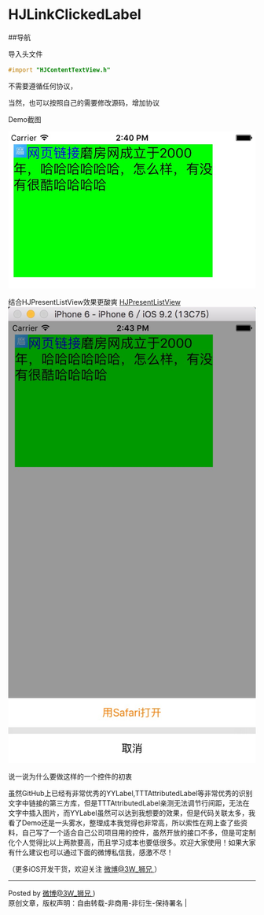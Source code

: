 # HJLinkClickedLabel

##导航

导入头文件

 ```Objective-C
#import "HJContentTextView.h"
 ```

不需要遵循任何协议，

当然，也可以按照自己的需要修改源码，增加协议

Demo截图

![demo](Screenshots/Demo1.png)

结合HJPresentListView效果更酸爽 [ HJPresentListView](https://github.com/CoderHJZhao/HJPresentListView)
![demo](Screenshots/Demo2.png)


说一说为什么要做这样的一个控件的初衷

虽然GitHub上已经有非常优秀的YYLabel,TTTAttributedLabel等非常优秀的识别文字中链接的第三方库，但是TTTAttributedLabel亲测无法调节行间距，无法在文字中插入图片，而YYLabel虽然可以达到我想要的效果，但是代码关联太多，我看了Demo还是一头雾水，整理成本我觉得也非常高，所以索性在网上查了些资料，自己写了一个适合自己公司项目用的控件，虽然开放的接口不多，但是可定制化个人觉得比以上两款要高，而且学习成本也要低很多。欢迎大家使用！如果大家有什么建议也可以通过下面的微博私信我，感激不尽！

（更多iOS开发干货，欢迎关注  [微博@3W_狮兄 ](http://weibo.com/hanjunzhao/) ）

----------
Posted by  [微博@3W_狮兄 ](http://weibo.com/hanjunzhao/))  
原创文章，版权声明：自由转载-非商用-非衍生-保持署名 | 


